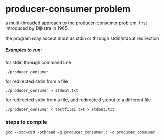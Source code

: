 # producer-consumer problem

a multi-threaded approach to the producer-consumer problem, first introduced by Dijkstra in 1965.

the program may accept input as stdin or through stdin/stdout redirection

##### Examples to run:

for stdin through command line
```
./producer_consumer
```

for redirected stdin from a file
```
./producer_consumer > stdout.txt
```

for redirected stdin from a file, and redirected stdout to a different file
```
./producer_consumer < testfile1.txt > stdout.txt
```

### steps to compile
```
gcc --std=c99 -pthread -g producer_consumer.c -o producer_consumer
```

